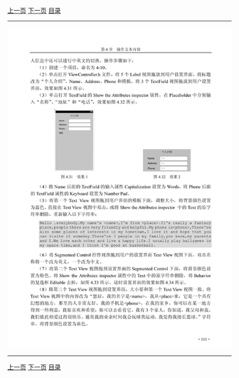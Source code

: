 [上一页](122.md) [下一页](124.md) [目录](../README.md)

***

![123](../images/123.png)

***

[上一页](122.md) [下一页](124.md) [目录](../README.md)